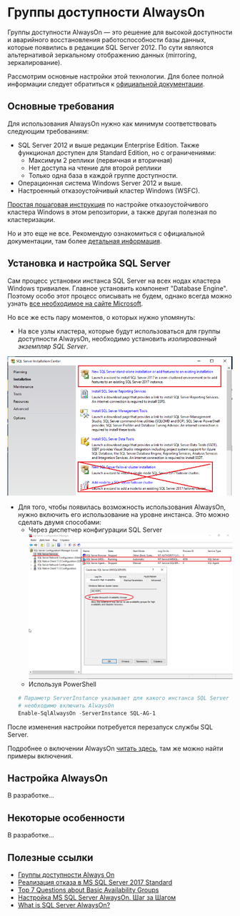 # Группы доступности AlwaysOn

Группы доступности AlwaysOn — это решение для высокой доступности и аварийного восстановления работоспособности базы данных, которые появились в редакции SQL Server 2012. По сути являются альтернативой зеркальному отображению данных (mirroring, зеркалирование).

Рассмотрим основные настройки этой технологии. Для более полной информации следует обратиться к [официальной документации](https://docs.microsoft.com/ru-ru/sql/database-engine/availability-groups/windows/always-on-availability-groups-sql-server?view=sql-server-2017).

## Основные требования

Для использования AlwaysOn нужно как минимум соответствовать следующим требованиям:
- SQL Server 2012 и выше редакции Enterprise Edition. Также функционал доступен для Standard Edition, но с ограничениями:
    * Максимум 2 реплики (первичная и вторичная)
    * Нет доступа на чтение для второй реплики
    * Только одна база в каждой группе доступности.
- Операционная система Windows Server 2012 и выше.
- Настроенный отказоустойчивый кластер Windows (WSFC).

[Простая пошаговая инструкция](../Windows%20Server%20Failover%20Cluster) по настройке отказоустойчивого кластера Windows в этом репозитории, а также другая полезная по кластеризации.

Но и это еще не все. Рекомендую ознакомиться с официальной документации, там более [детальная информация](https://docs.microsoft.com/ru-ru/sql/database-engine/availability-groups/windows/prereqs-restrictions-recommendations-always-on-availability?view=sql-server-2017).

## Установка и настройка SQL Server

Сам процесс установки инстанса SQL Server на всех нодах кластера Windows тривиален. Главное установить компонент "Database Engine". Поэтому особо этот процесс описывать не будем, однако всегда можно узнать [все необходимое на сайте Microsoft](https://docs.microsoft.com/ru-ru/sql/database-engine/install-windows/install-sql-server?view=sql-server-2017).

Но все же есть пару моментов, о которых нужно упомянуть:
- На все узлы кластера, которые будут использоваться для группы доступности AlwaysOn, необходимо установить *изолированный экземпляр SQL Server*.

![Что установить на узлах WSFC для AlwaysOn](media/Установка%20инстанса%20(не%20кластер%20SQL).PNG)

- Для того, чтобы появилась возможность использования AlwaysOn, нужно включить его использование на уровне инстанса. Это можно сделать двумя способами:
    * Через диспетчер конфигурации SQL Server
    ![Включение AlwaysOn через диспетчер конфигурации SQL Server](media/Включение%20AlwaysOn%20через%20диспетчер%20конфигурации%20SQL%20Server.PNG)
    * Используя PowerShell
    ```PowerShell
    # Параметр ServerInstance указывает для какого инстанса SQL Server
    # необходимо включить AlwaysOn
    Enable-SqlAlwaysOn -ServerInstance SQL-AG-1
    ```
После изменения настройки потребуется перезапуск службы SQL Server.

Подробнее о включении AlwaysOn [читать здесь](https://docs.microsoft.com/ru-ru/sql/database-engine/availability-groups/windows/enable-and-disable-always-on-availability-groups-sql-server?view=sql-server-2017), там же можно найти примеры включения.

## Настройка AlwaysOn

В разработке...

## Некоторые особенности

В разработке...

## Полезные ссылки

- [Группы доступности Always On](https://docs.microsoft.com/ru-ru/sql/database-engine/availability-groups/windows/overview-of-always-on-availability-groups-sql-server?view=sql-server-2017)
- [Реализация отказа в MS SQL Server 2017 Standard](https://habr.com/ru/post/342248/)
- [Top 7 Questions about Basic Availability Groups](https://blogs.technet.microsoft.com/msftpietervanhove/2017/03/14/top-5-questions-about-basic-availability-groups/)
- [Настройка MS SQL Server AlwaysOn. Шаг за Шагом](http://www.interface.ru/home.asp?artId=36680)
- [What is SQL Server AlwaysOn?](https://www.mssqltips.com/sqlservertip/4717/what-is-sql-server-alwayson/)